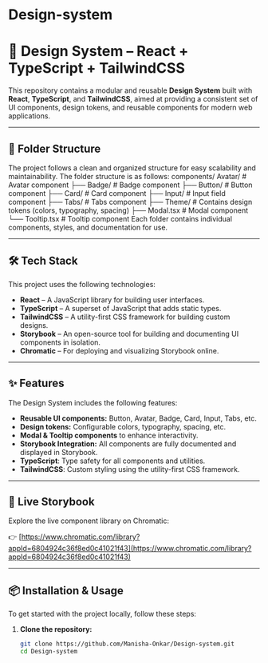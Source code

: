 # Design-system

# 🎨 Design System – React + TypeScript + TailwindCSS

This repository contains a modular and reusable **Design System** built with **React**, **TypeScript**, and **TailwindCSS**, aimed at providing a consistent set of UI components, design tokens, and reusable components for modern web applications.

---

## 📁 Folder Structure

The project follows a clean and organized structure for easy scalability and maintainability. The folder structure is as follows:
components/ Avatar/ # Avatar component 
├── Badge/ # Badge component 
├── Button/ # Button component
├── Card/ # Card component
├── Input/ # Input field component 
├── Tabs/ # Tabs component 
├── Theme/ # Contains design tokens (colors, typography, spacing) 
├── Modal.tsx # Modal component └── Tooltip.tsx # Tooltip component
Each folder contains individual components, styles, and documentation for use.

---

## 🛠 Tech Stack

This project uses the following technologies:

- **React** – A JavaScript library for building user interfaces.
- **TypeScript** – A superset of JavaScript that adds static types.
- **TailwindCSS** – A utility-first CSS framework for building custom designs.
- **Storybook** – An open-source tool for building and documenting UI components in isolation.
- **Chromatic** – For deploying and visualizing Storybook online.

---

## ✨ Features

The Design System includes the following features:

- **Reusable UI components:** Button, Avatar, Badge, Card, Input, Tabs, etc.
- **Design tokens:** Configurable colors, typography, spacing, etc.
- **Modal & Tooltip components** to enhance interactivity.
- **Storybook Integration:** All components are fully documented and displayed in Storybook.
- **TypeScript**: Type safety for all components and utilities.
- **TailwindCSS**: Custom styling using the utility-first CSS framework.

---

## 🔗 Live Storybook

Explore the live component library on Chromatic:

👉 [https://www.chromatic.com/library?appId=6804924c36f8ed0c41021f43](https://www.chromatic.com/library?appId=6804924c36f8ed0c41021f43)

---

## 📦 Installation & Usage

To get started with the project locally, follow these steps:

1. **Clone the repository:**
   ```bash
   git clone https://github.com/Manisha-Onkar/Design-system.git
   cd Design-system

